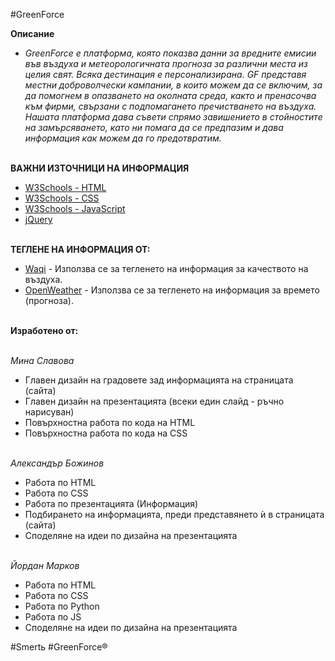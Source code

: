 #GreenForce

**Описание**
  * *GreenForce е платформа, която показва данни за вредните емисии във въздуха и метеорологичната прогноза за различни места из целия свят. Всяка дестинация е персонализирана. GF представя местни доброволчески кампании, в които можем да се включим, за да помогнем в опазването на околната среда, както и пренасочва към фирми, свързани с подпомагането пречистването на въздуха. Нашата платформа дава съвети спрямо завишението в стойностите на замърсяването, като ни помага да се предпазим и дава информация как можем да го предотвратим.*

<br/>**ВАЖНИ ИЗТОЧНИЦИ НА ИНФОРМАЦИЯ**
  * [W3Schools - HTML](https://www.w3schools.com/html/default.asp)
  * [W3Schools - CSS](https://www.w3schools.com/css/default.asp)
  * [W3Schools - JavaScript](https://www.w3schools.com/js/DEFAULT.asp)
  * [jQuery](https://api.jquery.com/)

<br/>**ТЕГЛЕНЕ НА ИНФОРМАЦИЯ ОТ:**
  * [Waqi](http://waqi.info/) - Използва се за тегленето на информация за качеството на въздуха.
  * [OpenWeather](https://openweathermap.org/api) - Използва се за тегленето на информация за времето (прогноза).

<br/>**Изработено от:**

<br/>*Мина Славова*
  * Главен дизайн на градовете зад информацията на страницата (сайта)
  * Главен дизайн на презентацията (всеки един слайд - ръчно нарисуван)
  * Повърхностна работа по кода на HTML
  * Повърхностна работа по кода на CSS

<br/>*Александър Божинов*
  * Работа по HTML
  * Работа по CSS
  * Работа по презентацията (Информация)
  * Подбирането на информацията, преди представянето ѝ в страницата (сайта)
  * Споделяне на идеи по дизайна на презентацията

<br/>*Йордан Марков*
  * Работа по HTML
  * Работа по CSS
  * Работа по Python
  * Работа по JS
  * Споделяне на идеи по дизайна на презентацията


#Smertь
#GreenForce®
